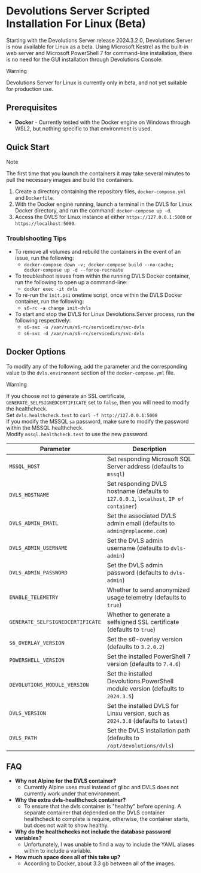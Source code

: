 # Devolutions Server Scripted Installation For Linux (Beta)

Starting with the Devolutions Server release 2024.3.2.0, Devolutions Server is now available for Linux as a beta. Using Microsoft Kestrel as the built-in web server and Microsoft PowerShell 7 for command-line installation, there is no need for the GUI installation through Devolutions Console.

> [!WARNING]
> Devolutions Server for Linux is currently only in beta, and not yet suitable for production use.

## Prerequisites

- **Docker** - Currently tested with the Docker engine on Windows through WSL2, but nothing specific to that environment is used.

## Quick Start
> [!NOTE]  
> The first time that you launch the containers it may take several minutes to pull the necessary images and build the containers.

1. Create a directory containing the repository files, `docker-compose.yml` and `Dockerfile`.
1. With the Docker engine running, launch a terminal in the DVLS for Linux Docker directory, and run the command: `docker-compose up -d`.
1. Access the DVLS for Linux instance at either `https://127.0.0.1:5000` or `https://localhost:5000`.

### Troublshooting Tips
- To remove all volumes and rebuild the containers in the event of an issue, run the following:
    - `docker-compose down -v; docker-compose build --no-cache; docker-compose up -d --force-recreate`
- To troubleshoot issues from within the running DVLS Docker container, run the following to open up a command-line:
    - `docker exec -it dvls`
- To re-run the `init.ps1` onetime script, once within the DVLS Docker container, run the following:
    - `s6-rc -a change init-dvls`
- To start and stop the DVLS for Linux Devolutions.Server process, run the following respectively:
    - `s6-svc -u /var/run/s6-rc/servicedirs/svc-dvls`
    - `s6-svc -d /var/run/s6-rc/servicedirs/svc-dvls`

## Docker Options
To modify any of the following, add the parameter and the corresponding value to the `dvls.environment` section of the `docker-compose.yml` file.

> [!WARNING]
> If you choose not to generate an SSL certificate, `GENERATE_SELFSIGNEDCERTIFICATE` set to `false`, then you will need to modify the healthcheck.\
> Set `dvls.healthcheck.test` to `curl -f http://127.0.0.1:5000`\
> If you modify the MSSQL `sa` password, make sure to modify the password within the MSSQL healthcheck.\
> Modify `mssql.healthcheck.test` to use the new password.

| Parameter                                | Description                                                                            |
| ---------------------------------------- | -------------------------------------------------------------------------------------- |
| `MSSQL_HOST`                             | Set responding Microsoft SQL Server address (defaults to `mssql`)                      |
| `DVLS_HOSTNAME`                          | Set responding DVLS hostname (defaults to `127.0.0.1`, `localhost`, `IP of container`) |
| `DVLS_ADMIN_EMAIL`                       | Set the associated DVLS admin email (defaults to `admin@replaceme.com`)                |
| `DVLS_ADMIN_USERNAME`                    | Set the DVLS admin username (defaults to `dvls-admin`)                                 |
| `DVLS_ADMIN_PASSWORD`                    | Set the DVLS admin password (defaults to `dvls-admin`)                                 |
| `ENABLE_TELEMETRY`                       | Whether to send anonymized usage telemetry (defaults to `true`)                        | 
| `GENERATE_SELFSIGNEDCERTIFICATE`         | Whether to generate a selfsigned SSL certificate (defaults to `true`)                  |
| `S6_OVERLAY_VERSION`                     | Set the s6-overlay version (defaults to `3.2.0.2`)                                     |
| `POWERSHELL_VERSION`                     | Set the installed PowerShell 7 version (defaults to `7.4.6`)                           |
| `DEVOLUTIONS_MODULE_VERSION`             | Set the installed Devolutions.PowerShell module version (defaults to `2024.3.5`)       |
| `DVLS_VERSION`                           | Set the installed DVLS for Linxu version, such as `2024.3.8` (defaults to `latest`)    |
| `DVLS_PATH`                              | Set the DVLS installation path (defaults to `/opt/devolutions/dvls`)                   |

## FAQ

- **Why not Alpine for the DVLS container?**
    - Currently Alpine uses musl instead of glibc and DVLS does not currently work under that environment.
- **Why the extra dvls-healthcheck container?**
    - To ensure that the dvls container is "healthy" before opening. A separate container that depended on the DVLS container healthcheck to complete is require, otherwise, the container starts, but does not wait to show healthy.
- **Why do the healthchecks not include the database password variables?**
    - Unfortunately, I was unable to find a way to include the YAML aliases within to include a variable.
- **How much space does all of this take up?**
    - According to Docker, about 3.3 gb between all of the images.
